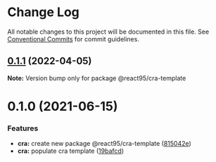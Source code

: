 # Change Log

All notable changes to this project will be documented in this file.
See [Conventional Commits](https://conventionalcommits.org) for commit guidelines.

## [0.1.1](https://github.com/React95/React95/compare/@react95/cra-template@0.1.0...@react95/cra-template@0.1.1) (2022-04-05)

**Note:** Version bump only for package @react95/cra-template





# 0.1.0 (2021-06-15)


### Features

* **cra:** create new package @react95/cra-template ([815042e](https://github.com/React95/React95/commit/815042edb7471d9aea9d1006a05f6bcd277303c6))
* **cra:** populate cra template ([19bafcd](https://github.com/React95/React95/commit/19bafcd8803fe57b39b6ea368e26a12237e227d4))
